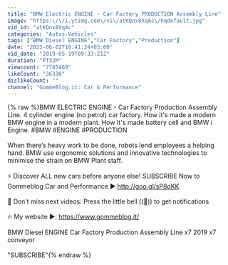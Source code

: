 ```yaml
---
title: "BMW Electric ENGINE - Car Factory PRODUCTION Assembly Line"
image: "https:\/\/i.ytimg.com\/vi\/atKQnx8XqAc\/hqdefault.jpg"
vid_id: "atKQnx8XqAc"
categories: "Autos-Vehicles"
tags: ["BMW Diesel ENGINE","Car Factory","Production"]
date: "2022-06-02T16:41:24+03:00"
vid_date: "2019-05-19T09:33:21Z"
duration: "PT32M"
viewcount: "7745469"
likeCount: "36330"
dislikeCount: ""
channel: "GommeBlog.it: Car & Performance"
---
```

{% raw %}BMW ELECTRIC ENGINE - Car Factory Production Assembly Line. 4 cylinder engine (no petrol) car factory. How it's made a modern BMW engine in a modern plant. How It's made battery cell and BMW i Engine. #BMW #ENGINE #PRODUCTION<br /><br />When there’s heavy work to be done, robots lend employees a helping hand. BMW use ergonomic solutions and innovative technologies to minimise the strain on BMW Plant staff. <br /><br />⚡️ Discover ALL new cars before anyone else! SUBSCRIBE Now to Gommeblog Car and Performance ► <a rel="nofollow" target="blank" href="http://goo.gl/sP8oKK">http://goo.gl/sP8oKK</a> <br /><br />🔔 Don’t miss next videos: Press the little bell ((🔔)) to get notifications<br /><br />🔥 My website ►: <a rel="nofollow" target="blank" href="https://www.gommeblog.it/">https://www.gommeblog.it/</a><br /><br />BMW Diesel ENGINE Car Factory Production Assembly Line  x7 2019 x7 conveyor<br /><br />&quot;SUBSCRIBE&quot;{% endraw %}
